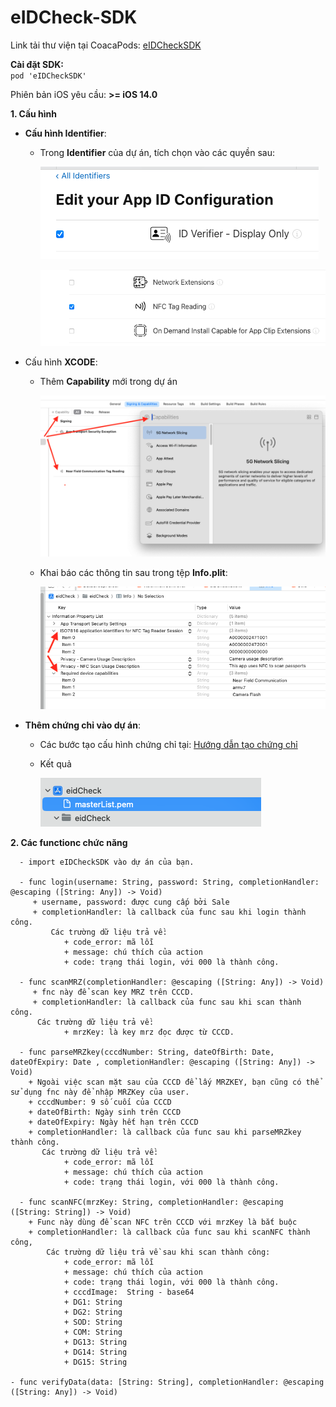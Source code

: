 # eIDCheck-SDK

Link tải thư viện tại CoacaPods: [eIDCheckSDK](https://cocoapods.org/pods/eIDCheckSDK)

**Cài đặt SDK:**   
  `pod 'eIDCheckSDK'`

Phiên bản iOS yêu cầu: **>= iOS 14.0**


**1. Cấu hình**
   * **Cấu hình Identifier**:
     - Trong **Identifier** của dự án, tích chọn vào các quyền sau:
       
          ![Alt text](/image/identifier_2.png)
       
       ![Alt text](/image/identifier_1.png)

   * Cấu hình **XCODE**:
     - Thêm **Capability** mới trong dự án
       
        ![Alt text](/image/config_1.png)

     - Khai báo các thông tin sau trong tệp **Info.plit**:

       ![Alt text](/image/config_2.png)
       
   * **Thêm chứng chỉ vào dự án**:
     - Các bước tạo cấu hình chứng chỉ tại: [Hướng dẫn tạo chứng chỉ](/scripts/README.md)
     - Kết quả
       
          ![Alt text](/image/config_3.png)

  **2. Các functionc chức năng**

      - import eIDCheckSDK vào dự án của bạn.
      
      - func login(username: String, password: String, completionHandler: @escaping ([String: Any]) -> Void)
         + username, password: được cung cấp bởi Sale
         + completionHandler: là callback của func sau khi login thành công.
             Các trường dữ liệu trả về:
                + code_error: mã lỗi
                + message: chú thích của action
                + code: trạng thái login, với 000 là thành công.
                
      - func scanMRZ(completionHandler: @escaping ([String: Any]) -> Void)
         + fnc này để scan key MRZ trên CCCD.
         + completionHandler: là callback của func sau khi scan thành công.
          Các trường dữ liệu trả về:
                + mrzKey: là key mrz đọc được từ CCCD.

      - func parseMRZkey(cccdNumber: String, dateOfBirth: Date, dateOfExpiry: Date , completionHandler: @escaping ([String: Any]) -> Void)
        + Ngoài việc scan mặt sau của CCCD để lấy MRZKEY, bạn cũng có thể sử dụng fnc này để nhập MRZKey của user.
        + cccdNumber: 9 số cuối của CCCD 
        + dateOfBirth: Ngày sinh trên CCCD
        + dateOfExpiry: Ngày hết hạn trên CCCD
        + completionHandler: là callback của func sau khi parseMRZkey thành công.
           Các trường dữ liệu trả về:
                + code_error: mã lỗi
                + message: chú thích của action
                + code: trạng thái login, với 000 là thành công.

      - func scanNFC(mrzKey: String, completionHandler: @escaping ([String: String]) -> Void) 
        + Func này dùng để scan NFC trên CCCD với mrzKey là bắt buộc
        + completionHandler: là callback của func sau khi scanNFC thành công, 
            Các trường dữ liệu trả về sau khi scan thành công:
                + code_error: mã lỗi
                + message: chú thích của action
                + code: trạng thái login, với 000 là thành công.
                + cccdImage:  String - base64
                + DG1: String
                + DG2: String
                + SOD: String
                + COM: String
                + DG13: String
                + DG14: String
                + DG15: String

    - func verifyData(data: [String: String], completionHandler: @escaping ([String: Any]) -> Void)
        

   
    
       
       
